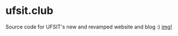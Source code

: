 # ufsit.club
Source code for UFSIT's new and revamped website and blog :) 
[img!](https://i.ibb.co/g948RCr/dump.png)



